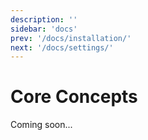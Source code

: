 ```yaml
---
description: ''
sidebar: 'docs'
prev: '/docs/installation/'
next: '/docs/settings/'
---
```


# Core Concepts

Coming soon...
